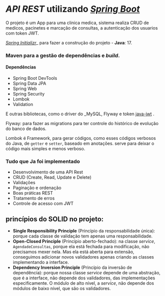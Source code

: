 


# _API REST_  utilizando  [_Spring Boot_](https://spring.io/projects/spring-boot)
O projeto é um App para uma clinica medica, sistema realiza CRUD de medicos, pacinetes e marcação de consultas, a autenticação dos usuarios com token JWT.

[_Spring Initializr_](https://start.spring.io)_  para fazer a construção do projeto -   **Java**: 17.

### Maven para a gestão de dependências e _build_.
####  Dependências
- Spring Boot DevTools
- Spring Data JPA
- Spring Web
- Spring Security
- Lombok
- Validation

E outras bibliotecas, como o driver do  _MySQL, Flyway e token [java-jwt](https://github.com/auth0/java-jwt) .

Flyway: para fazer as migrations para ter controle do histórico de evolução do banco de dados.

Lombok é Framework, para gerar códigos, como esses códigos verbosos do Java, de `getter` e `setter`, baseado em anotações. serve para deixar  o código mais simples e menos verboso.

### Tudo que Ja foi implementado
-   Desenvolvimento de uma API Rest
-   CRUD (Create, Read, Update e Delete)
-   Validações
-   Paginação e ordenação
-   Boas práticas REST
-   Tratamento de erros
-   Controle de acesso com JWT


##  princípios do SOLID no projeto:

-   **Single Responsibility Principle**  (Princípio da responsabilidade única): porque cada classe de validação tem apenas uma responsabilidade.
-   **Open-Closed Principle**  (Princípio aberto-fechado): na classe  _service_,  `AgendadeConsultas`, porque ela está fechada para modificação, não precisamos mexer nela. Mas ela está aberta para extensão, conseguimos adicionar novos validadores apenas criando as classes implementando a interface.
-   **Dependency Inversion Principle**  (Princípio da inversão de dependência): porque nossa classe  _service_  depende de uma abstração, que é a interface, não depende dos validadores, das implementações especificamente. O módulo de alto nível, a  _service_, não depende dos módulos de baixo nível, que são os validadores.
